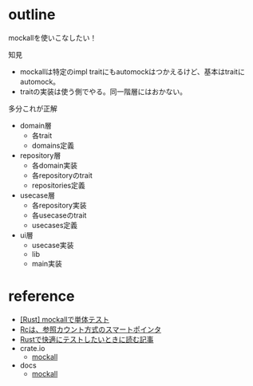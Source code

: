 # outline

mockallを使いこなしたい！

知見
+ mockallは特定のimpl traitにもautomockはつかえるけど、基本はtraitにautomock。
+ traitの実装は使う側でやる。同一階層にはおかない。

多分これが正解

+ domain層
  + 各trait 
  + domains定義 
+ repository層
  + 各domain実装 
  + 各repositoryのtrait 
  + repositories定義 
+ usecase層
  + 各repository実装 
  + 各usecaseのtrait 
  + usecases定義 
+ ui層
  + usecase実装 
  + lib 
  + main実装

# reference

+ [[Rust] mockallで単体テスト](https://qiita.com/deepgreenAN/items/1b9887db759bbb96c9b6)
+ [Rc<T>は、参照カウント方式のスマートポインタ](https://doc.rust-jp.rs/book-ja/ch15-04-rc.html)
+ [Rustで快適にテストしたいときに読む記事](https://techblog.paild.co.jp/entry/2023/10/23/100943)
+ crate.io
  + [mockall](https://crates.io/crates/mockall)
+ docs
  + [mockall](https://docs.rs/mockall/latest/mockall/)